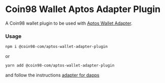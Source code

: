 # Coin98 Wallet Aptos Adapter Plugin

A Coin98 wallet plugin to be used with  [Aptos Wallet Adapter](https://github.com/aptos-labs/aptos-wallet-adapter).

### Usage
```bash
npm i @coin98-com/aptos-wallet-adapter-plugin
```
or
```bash
yarn add @coin98-com/aptos-wallet-adapter-plugin
```
and follow the instructions  [adapter for dapps](https://github.com/aptos-labs/aptos-wallet-adapter/tree/main/packages/wallet-adapter-react)